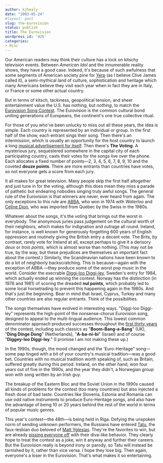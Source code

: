 ```yaml
---
author: kjhealy
date: "2003-05-24"
#layout: post
slug: the-eurovision
status: publish
title: The Eurovision
wordpress_id: '425'
categories:
- Misc
---
```


Our American readers may think their culture has a lock on kitschy television events. Between *American Idol* and the innumerable reality shows, they have a good case. Indeed, it's because of such awfulness that some segments of American society pine for [Yerp](http://www.kieranhealy.org/blog/archives/000159.html) (as I believe Clive James called it), a semi-mythical land of culture, sophistication and heritage which many Americans believe they visit each year when in fact they are in Italy, or France or some other actual country.

But in terms of kitsch, tackiness, geopolitical tension, and sheer entertainment value the U.S. has nothing, but *nothing*, to match the [Eurovision Song Contest](http://www.eurovision.tv/public/eurovision/23265.html "The event"). The Eurovision is the common cultural bond uniting generations of Europeans, the continent's one true collective ritual.
 
 For those of you who've been unlucky to miss out all these years, the idea is simple. Each country is represented by an individual or group. In the first half of the show, each entrant sings their song. Then there's an intermission, which is usually an opportunity for the host country to launch a long [musical advertisement for itself](http://www.dirtynelson.com/linen/feature/63whelan.html). Then there's **The Voting**. A mysterious jury, sequestered somewhere in the capital city of each participating country, casts their votes for the songs live over the phone. Each allocates a fixed number of points—2, 3, 4, 5, 6, 7, 8, 9, 10 and the coveted **douze points**. There are more entrants than countries have votes, so not everyone gets a score from each jury.

It all makes for great television. Many people skip the first half altogether and just tune in for the voting, although this does mean they miss a parade of pathetic but endearing nobodies singing truly awful songs. The general rule of the Eurovision is that winners are never, ever heard from again. The only exceptions to this rule are [ABBA](http://www.abbasite.com/), who won in 1974 with *Waterloo* and [Celine Dion](http://www.songcontest.com/doc_407.html), who was imported from Quebec by the Swiss in the 1980s.

Whatever about the songs, it's the voting that brings out the worst in everybody. The anonymous juries pass judgement on the cultural worth of their neighbors, which makes for indignation and outrage all round. Ireland, for instance, is well known for generously forgetting 600 years of English oppression and routinely giving the British entry a decent vote. The Brits, by contrast, rarely vote for Ireland at all, except perhaps to give it a derisory *deux* or *trois points*, which is almost worse than nothing. (This may not be true, by the way, but these prejudices are themselves an important fact about the contest.) Similarly, the Scandinavian nations have been known to do a lot of neighborly backscratching. This is because—again with the exception of ABBA —they produce some of the worst pop music in the world. Consider the execrable [Diggi-loo Diggi-ley](http://www.songcontest.com/doc_401.html), Sweden's entry for 1984, which actually ended up winning the contest. Norway has the distinction (in 1978 and 1981) of scoring the dreaded **nul points**, which probably led to some local horsetrading to prevent this happening again in the 1980s. And that's just the beginning. Bear in mind that Israel, Cyprus, Turkey and many other countries are also regular entrants. Think of the possibilities.

The songs themselves have evolved in interesting ways. "Diggi-loo Diggi-ley" represents the high-point of the nonsense-chorus Eurovision song, designed to appeal to the multi-lingual audience. This lowest common denominator approach produced successes throughout the [first thirty years](http://www.kolumbus.fi/jarpen/winners.htm) of the contest, including such classics as "**Boom-Bang-a-Bang**" (UK), "**Ding Dinge Dong**" (Netherlands), "**A-ba-ni-bi**" (Israel) and of course "**Diggey-loo Diggi-ley**." (I promise I am not making these up.)

In the 1990s, though, the mood changed and the 'Euro-Heritage" song—some pap tinged with a bit of your country's musical tradition—was a good bet. Countries with no musical tradition worth speaking of, such as Britain, suffered greatly during this period. Ireland, on the other hand, won four years out of five in the 1990s, and the year they didn't, a Norwegian group won with song written by an Irish guy.

The breakup of the Eastern Bloc and the Soviet Union in the 1990s caused all kinds of problems for the contest (too many countries) but also injected a fresh dose of bad taste. Countries like Slovenia, Estonia and Romania can use odd native instruments to produce Euro-Heritage songs, and also have the advantage of being 10 or 20 years behind the rest of the world in terms of popular music genres.

This year's contest—the 48th—is being held in Riga. Defying the unspoken norm of sending unknown performers, the Russians have entered [Tatu](http://news.bbc.co.uk/2/hi/entertainment/2932760.stm), the faux-lesbian duo beloved of [Matt Yglesias](http://www.matthewyglesias.com). They're the favorites to win, but are already [pissing everyone off](http://news.bbc.co.uk/2/hi/entertainment/3045939.stm) with their diva-like behavior. They clearly hope to treat the contest as a joke, win it anyway and further their careers. But the Eurovision really is beyond irony or parody, so Tatu will instead be tarnished by it, rather than vice versa. I hope they lose big. Then again, everyone's a loser in the Eurovision. That's what makes it so entertaining.
